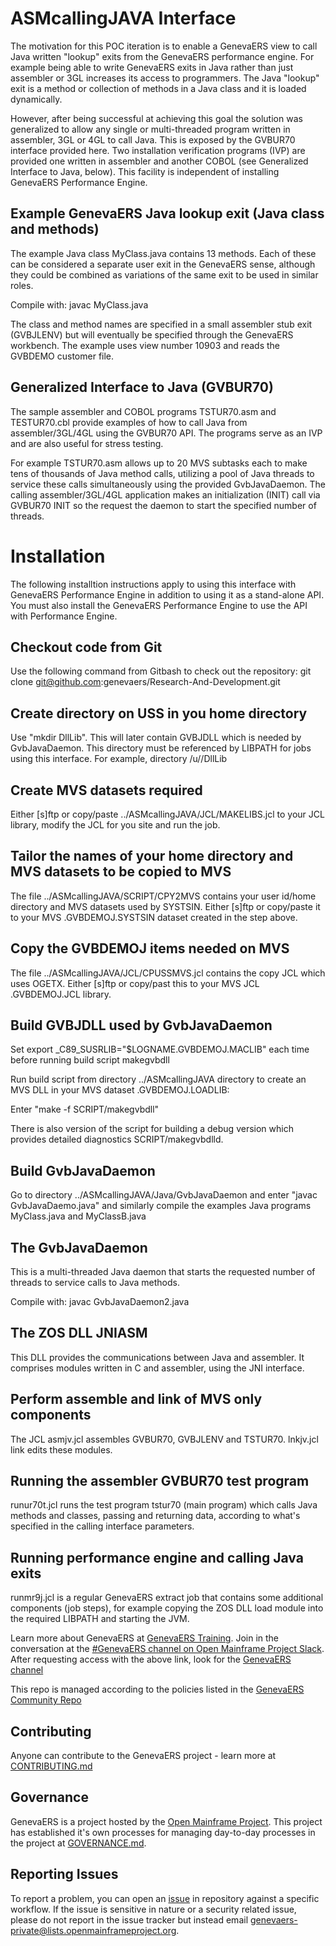 # ASMcallingJAVA Interface

The motivation for this POC iteration is to enable a GenevaERS view to call Java written "lookup" exits from the GenevaERS performance engine. For example being able to write GenevaERS exits in Java rather than just assembler or 3GL increases its access to programmers. The Java "lookup" exit is a method or collection of methods in a Java class and it is loaded dynamically.

However, after being successful at achieving this goal the solution was generalized to allow any single or multi-threaded program written in assembler, 3GL or 4GL to call Java. This is exposed by the GVBUR70 interface provided here. Two installation verification programs (IVP) are provided one written in assembler and another COBOL (see Generalized Interface to Java, below). This facility is independent of installing GenevaERS Performance Engine.

## Example GenevaERS Java lookup exit (Java class and methods)

The example Java class MyClass.java contains 13 methods. Each of these can be considered a separate user exit in the GenevaERS sense, although they could be combined as variations of the same exit to be used in similar roles.

Compile with: javac MyClass.java

 The class and method names are specified in a small assembler stub exit (GVBJLENV) but will eventually be specified through the GenevaERS workbench. The example uses view number 10903 and reads the GVBDEMO customer file.

## Generalized Interface to Java (GVBUR70)

The sample assembler and COBOL programs TSTUR70.asm and TESTUR70.cbl provide examples of how to call Java from assembler/3GL/4GL using the GVBUR70 API. The programs serve as an IVP and are also useful for stress testing.

For example TSTUR70.asm allows up to 20 MVS subtasks each to make tens of thousands of Java method calls, utilizing a pool of Java threads to service these calls simultaneously using the provided GvbJavaDaemon. The calling assembler/3GL/4GL application makes an initialization (INIT) call via GVBUR70 INIT so the request the daemon to start the specified number of threads.

# Installation

The following installtion instructions apply to using this interface with GenevaERS Performance Engine in addition to using it as a stand-alone API. You must also install the GenevaERS Performance Engine to use the API with Performance Engine.

## Checkout code from Git

Use the following command from Gitbash to check out the repository: git clone git@github.com:genevaers/Research-And-Development.git

## Create directory on USS in you home directory

Use "mkdir DllLib". This will later contain GVBJDLL which is needed by GvbJavaDaemon. This directory must be referenced by LIBPATH for jobs using this interface. For example, directory /u/<your-user-id>/DllLib

## Create MVS datasets required

Either [s]ftp or copy/paste ../ASMcallingJAVA/JCL/MAKELIBS.jcl to your JCL library, modify the JCL for you site and run the job.

## Tailor the names of your home directory and MVS datasets to be copied to MVS

The file ../ASMcallingJAVA/SCRIPT/CPY2MVS contains your user id/home directory and MVS datasets used by SYSTSIN. Either [s]ftp or copy/paste it to your MVS <YOUR-USER-ID>.GVBDEMOJ.SYSTSIN dataset created in the step above. 

## Copy the GVBDEMOJ items needed on MVS

The file ../ASMcallingJAVA/JCL/CPUSSMVS.jcl contains the copy JCL which uses OGETX. Either [s]ftp or copy/past this to your MVS JCL <YOUR-USER-ID>.GVBDEMOJ.JCL library.

## Build GVBJDLL used by GvbJavaDaemon

Set export _C89_SUSRLIB="$LOGNAME.GVBDEMOJ.MACLIB" each time before running build script makegvbdll

Run build script from directory ../ASMcallingJAVA directory to create an MVS DLL in your MVS dataset <YOU-USER-ID>.GVBDEMOJ.LOADLIB:

Enter "make -f SCRIPT/makegvbdll"

There is also version of the script for building a debug version which provides detailed diagnostics SCRIPT/makegvbdlld.

## Build GvbJavaDaemon

Go to directory ../ASMcallingJAVA/Java/GvbJavaDaemon and enter "javac GvbJavaDaemo.java" and similarly compile the examples Java programs MyClass.java and MyClassB.java

## The GvbJavaDaemon

This is a multi-threaded Java daemon that starts the requested number of threads to service calls to Java methods.

Compile with: javac GvbJavaDaemon2.java

## The ZOS DLL JNIASM

This DLL provides the communications between Java and assembler. It comprises modules written in C and assembler, using the JNI interface.

## Perform assemble and link of MVS only components

The JCL asmjv.jcl assembles GVBUR70, GVBJLENV and TSTUR70. lnkjv.jcl link edits these modules.

## Running the assembler GVBUR70 test program

runur70t.jcl runs the test program tstur70 (main program) which calls Java methods and classes, passing and returning data, according to what's specified in the calling interface parameters.

## Running performance engine and calling Java exits

runmr9j.jcl is a regular GenevaERS extract job that contains some additional components (job steps), for example copying the ZOS DLL load module into the required LIBPATH and starting the JVM.

Learn more about GenevaERS at [GenevaERS Training](https://genevaers.org/training-videos/).  Join in the conversation at the [#GenevaERS channel on Open Mainframe Project Slack](https://slack.openmainframeproject.org). After requesting access with the above link, look for the [GenevaERS channel](https://openmainframeproject.slack.com/archives/C01711931GA)

This repo is managed according to the policies listed in the [GenevaERS Community Repo](https://github.com/genevaers/community)

## Contributing
Anyone can contribute to the GenevaERS project - learn more at [CONTRIBUTING.md](https://github.com/genevaers/community/blob/master/CONTRIBUTING.md)

## Governance
GenevaERS is a project hosted by the [Open Mainframe Project](https://openmainframeproject.org). This project has established it's own processes for managing day-to-day processes in the project at [GOVERNANCE.md](https://github.com/genevaers/community/blob/master/GOVERNANCE.md).

## Reporting Issues
To report a problem, you can open an [issue](https://github.com/genevaers/gvblib/issues) in repository against a specific workflow. If the issue is sensitive in nature or a security related issue, please do not report in the issue tracker but instead email  genevaers-private@lists.openmainframeproject.org.
